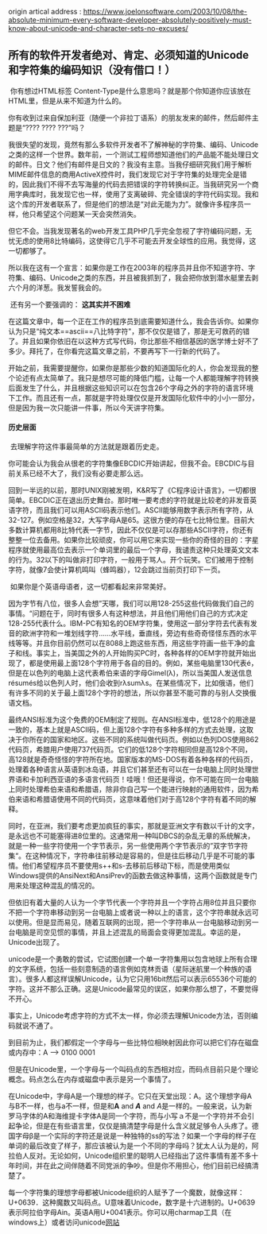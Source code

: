 origin artical address : https://www.joelonsoftware.com/2003/10/08/the-absolute-minimum-every-software-developer-absolutely-positively-must-know-about-unicode-and-character-sets-no-excuses/



## 所有的软件开发者绝对、肯定、必须知道的Unicode和字符集的编码知识（没有借口！）

​	你有想过HTML标签 Content-Type是什么意思吗？就是那个你知道你应该放在HTML里，但是从来不知道为什么的。

​	你有收到过来自保加利亚（随便一个非拉丁语系）的朋友发来的邮件，然后邮件主题是“???? ???? ???”吗？

​	我很失望的发现，竟然有那么多软件开发者不了解神秘的字符集、编码、Unicode之类的这样一个世界。数年前，一个测试工程师想知道他们的产品能不能处理日文的邮件。日文？他们有邮件是日文的？我没有主意。当我仔细研究我们用于解析MIME邮件信息的商用ActiveX控件时，我们发现它对于字符集的处理完全是错的，因此我们不得不去写海量的代码去把错误的字符转换纠正。当我研究另一个商用字典库时，我发现它也一样，使用了支离破碎、完全错误的字符代码实现。我和这个库的开发者联系了，但是他们的想法是“对此无能为力”。就像许多程序员一样，他只希望这个问题某一天会突然消失。

​	但它不会。当我发现著名的web开发工具PHP几乎完全忽视了字符编码问题，无忧无虑的使用8比特编码，这使得它几乎不可能去开发全球性的应用。我觉得，这一切都够了。

​	所以我在这有一个宣言：如果你是工作在2003年的程序员并且你不知道字符、字符集、编码、Unicode之类的东西，并且被我抓到了，我会把你放到潜水艇里去剥六个月的洋葱。我发誓我会的。

​	还有另一个要强调的：	**这其实并不困难**

​	在这篇文章中，每一个正在工作的程序员到底需要知道什么，我会告诉你。如果你认为只是“纯文本==ascii==八比特字符"，那不仅仅是错了，那是无可救药的错了。并且如果你依旧在以这种方式写代码，你比那些不相信基因的医学博士好不了多少。拜托了，在你看完这篇文章之前，不要再写下一行新的代码了。

​	开始之前，我需要提醒你，如果你是那些少数的知道国际化的人，你会发现我的整个论述有点太简单了。我只是想尽可能的降低门槛，让每一个人都能理解字符转换后面发生了什么，并且根据这些知识可以在包含26个字母之外的字符的语言环境下工作。而且还有一点，那就是字符处理仅仅是开发国际化软件中的小小一部分，但是因为我一次只能讲一件事，所以今天讲字符集。

#### 	历史层面

​	去理解字符这件事最简单的方法就是跟着历史走。

​	你可能会认为我会从很老的字符集像EBCDIC开始讲起，但我不会。EBCDIC与目前关系已经不大了，我们没有必要走那么远。

​	回到一半远的以前，那时UNIX刚被发明，K&R写了《C程序设计语言》，一切都很简单。EBCDIC正在退出历史舞台。那时唯一要考虑的字符就是比较老的非发音英语字符，而且我们可以用ASCII码表示他们。ASCII能够用数字表示所有字符，从32-127。例如空格是32，大写字母A是65。这很方便的存在七比特位里。目前大多数计算机都用8比特代表一字节，因此不仅仅是可以存那些ASCII字符，你还有整整一位去备用。如果你比较顽皮，你可以用它来实现一些你的奇怪的目的：字星程序就使用最高位去表示一个单词里的最后一个字母，我谴责这种只处理英文文本的行为。32以下的叫做非打印字符，一般用于骂人。开个玩笑。它们被用于控制字符，就像7会使计算机鸣叫（蜂鸣器），12会跳过当前页打印下一页。

​	如果你是个英语母语者，这一切都看起来非常美好。

​	因为字节有八位，很多人会想”天哪，我们可以用128-255这些代码做我们自己的事情。“问题在于，同时有很多人有这种想法，并且他们用他们自己的方式决定128-255代表什么。IBM-PC有知名的OEM字符集，使用这一部分字符去代表有发音的欧洲字符和一堆划线字符……水平线，垂直线，旁边有些奇奇怪怪东西的水平线等等。并且你目前仍然可以在8088上跑这些东西，用这些字符画一些干净的盒子和线。事实上，当美国之外的人开始购买PC时，各种各样的OEM字符就开始出现了，都是使用最上面128个字符用于各自的目的。例如，某些电脑里130代表é，但是在以色列的电脑上这代表希伯来语的字母Gimel(λ)，所以当美国人发送信息résumés给以色列人时，他们会收到rλsumλs。在某些情况下，比如俄语，他们有许多不同的关于最上面128个字符的想法，所以你甚至不能可靠的与别人交换俄语文档。

​	最终ANSI标准为这个免费的OEM制定了规则。在ANSI标准中，低128个的用途是一致的，基本上就是ASCII码，但上面128个字符有多种多样的方式去处理，这取决于你所在的国家和地区。这些不同的系统叫做代码页。例如以色列DOS使用862代码页，希腊用户使用737代码页。它们的低128个字符相同但是高128个不同，高128就是奇奇怪怪的字符所在地。国家版本的MS-DOS有着各种各样的代码页，处理着各种语言从英语到冰岛语，并且它们甚至还有可以在一台电脑上同时处理世界语和卡加利西亚语的多语言代码页！哇哦！但还是得说，你不可能在同一台电脑上同时处理希伯来语和希腊语，除非你自己写一个能进行映射的通用软件，因为希伯来语和希腊语使用不同的代码页，这意味着他们对于高128个字符有着不同的解释。

​	同时，在亚洲，我们要考虑更加疯狂的事实，那就是亚洲文字有数以千计的文字，是永远也不可能塞得进8位里的。这通常用一种叫DBCS的杂乱无章的系统解决，就是一种一些字符使用一个字节表示，另一些使用两个字节表示的”双字节字符集“。在这种情况下，字符串往前移动是容易的，但是往后移动几乎是不可能的事情。他们希望程序员不要使用s++和s-去移前后移动下标，而是使用类似Windows提供的AnsiNext和AnsiPrev的函数去做这种事情，这两个函数就是专门用来处理这种混乱的情况的。

​	但依旧有着大量的人认为一个字节代表一个字符并且一个字符占用8位并且只要你不把一个字符串移动到另一台电脑上或者说一种以上的语言，这个字符串就永远可以使用。但是显而易见，随着互联网的出现，把一个字符串从一台电脑移动到另一台电脑是司空见惯的事情，并且上述混乱的局面会变得更加混乱。幸运的是，Unicode出现了。

​	unicode是一个勇敢的尝试，它试图创建一个单一字符集用以包含地球上所有合理的文字系统，包括一些刻意制造的语言例如克林贡语（星际迷航里一个种族的语言）。很多人都这样误解Unicode，认为它只用16bit然后可以表示65536个可能的字符。这并不那么正确。这是Unicode最常见的误区，如果你那么想了，不要觉得不开心。

​	事实上，Unicode考虑字符的方式不太一样，你必须去理解Unicode方法，否则编码就说不通了。

​	到目前为止，我们都假定一个字母与一些比特位相映射因此你可以把它们存在磁盘或内存中：A  --> 0100 0001

​	但是在Unicode里，一个字母与一个叫码点的东西相对应，而码点目前只是个理论概念。码点怎么在内存或磁盘中表示是另一个事情了。

​	在Unicode中，字母A是一个理想的样子。它只在天堂出现：A。这个理想字母A与B不一样，也与a不一样，但是和**A** and ***A*** and *A*是一样的。一般来说，认为新罗马字体的A和海维提卡字体A是同一个字符，而与小写ａ不是一个字符并不会引起争论，但是在有些语言里，仅仅是搞清楚字母是什么含义就足够令人头疼了。德国字母β是一个实际的字符还是说是一种独特的ss的写法？如果一个字母的样子在单词的最后改变了样子，那应该被认为是一个不同的字母吗？犹太人认为是的，阿拉伯人反对。无论如何，Unicode组织里的聪明人已经指出了这件事情有差不多十年时间，并在此之间伴随着不同党派的争吵。但是你不用担心，他们目前已经搞清楚了。

​	每一个字符集的理想字母都被Unicode组织的人赋予了一个魔数，就像这样：U+0639．这种魔数又叫码点。U意味着Unicode，数字是十六进制的。U+0639表示阿拉伯字母Ain。英语A用U+0041表示。你可以用charmap工具（在windows上）或者访问unicode[网站](http://www.unicode.org/)

​	
